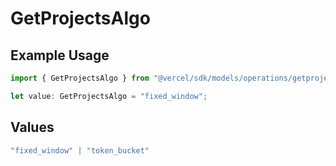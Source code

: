 # GetProjectsAlgo

## Example Usage

```typescript
import { GetProjectsAlgo } from "@vercel/sdk/models/operations/getprojects.js";

let value: GetProjectsAlgo = "fixed_window";
```

## Values

```typescript
"fixed_window" | "token_bucket"
```